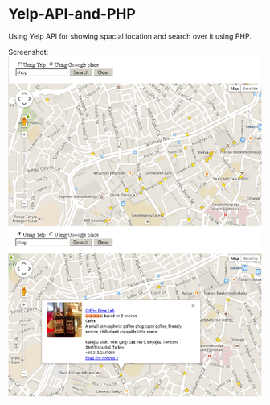 Yelp-API-and-PHP
================

Using Yelp API for showing spacial location and search over it using PHP.

Screenshot:
![alt tag](https://github.com/jafaripur/Yelp-API-and-PHP/blob/master/screenshot/1.png)
![alt tag](https://github.com/jafaripur/Yelp-API-and-PHP/blob/master/screenshot/2.png)
